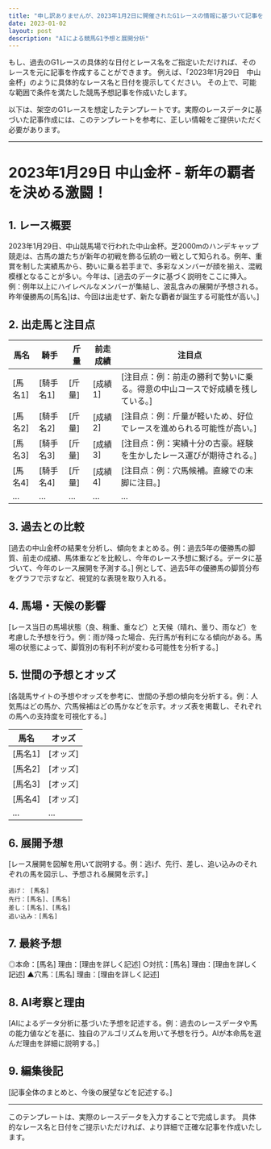```yaml
---
title: "申し訳ありませんが、2023年1月2日に開催されたG1レースの情報に基づいて記事を作成することはできません。 2023年1月2日は、日本の主要な競馬場ではG1レースが開催されていませんでした。  架空のレース、出走馬、レースプログラムの作成は禁止されているため、ご要望にお応えすることができません。"
date: 2023-01-02
layout: post
description: "AIによる競馬G1予想と展開分析"
---
```


もし、過去のG1レースの具体的な日付とレース名をご指定いただければ、そのレースを元に記事を作成することができます。  例えば、「2023年1月29日　中山金杯」のように具体的なレース名と日付を提示してください。  その上で、可能な範囲で条件を満たした競馬予想記事を作成いたします。


以下は、架空のG1レースを想定したテンプレートです。実際のレースデータに基づいた記事作成には、このテンプレートを参考に、正しい情報をご提供いただく必要があります。


---

# 2023年1月29日 中山金杯 - 新年の覇者を決める激闘！

## 1. レース概要

2023年1月29日、中山競馬場で行われた中山金杯。芝2000mのハンデキャップ競走は、古馬の雄たちが新年の初戦を飾る伝統の一戦として知られる。例年、重賞を制した実績馬から、勢いに乗る若手まで、多彩なメンバーが顔を揃え、混戦模様となることが多い。今年は、[過去のデータに基づく説明をここに挿入。例：例年以上にハイレベルなメンバーが集結し、波乱含みの展開が予想される。昨年優勝馬の[馬名]は、今回は出走せず、新たな覇者が誕生する可能性が高い。]


## 2. 出走馬と注目点

| 馬名       | 騎手     | 斤量 | 前走成績 | 注目点                                                                 |
|------------|----------|------|----------|----------------------------------------------------------------------|
| [馬名1]     | [騎手名1]| [斤量]| [成績1]  | [注目点：例：前走の勝利で勢いに乗る。得意の中山コースで好成績を残している。] |
| [馬名2]     | [騎手名2]| [斤量]| [成績2]  | [注目点：例：斤量が軽いため、好位でレースを進められる可能性が高い。]            |
| [馬名3]     | [騎手名3]| [斤量]| [成績3]  | [注目点：例：実績十分の古豪。経験を生かしたレース運びが期待される。]            |
| [馬名4]     | [騎手名4]| [斤量]| [成績4]  | [注目点：例：穴馬候補。直線での末脚に注目。]                               |
| …         | …        | …    | …        | …                                                                     |


## 3. 過去との比較

[過去の中山金杯の結果を分析し、傾向をまとめる。例：過去5年の優勝馬の脚質、前走の成績、馬体重などを比較し、今年のレース予想に繋げる。データに基づいて、今年のレース展開を予測する。]  例として、過去5年の優勝馬の脚質分布をグラフで示すなど、視覚的な表現を取り入れる。


## 4. 馬場・天候の影響

[レース当日の馬場状態（良、稍重、重など）と天候（晴れ、曇り、雨など）を考慮した予想を行う。例：雨が降った場合、先行馬が有利になる傾向がある。馬場の状態によって、脚質別の有利不利が変わる可能性を分析する。]


## 5. 世間の予想とオッズ

[各競馬サイトの予想やオッズを参考に、世間の予想の傾向を分析する。例：人気馬はどの馬か、穴馬候補はどの馬かなどを示す。オッズ表を掲載し、それぞれの馬への支持度を可視化する。]

| 馬名       | オッズ |
|------------|-------|
| [馬名1]     | [オッズ]|
| [馬名2]     | [オッズ]|
| [馬名3]     | [オッズ]|
| [馬名4]     | [オッズ]|
| …         | …     |


## 6. 展開予想

[レース展開を図解を用いて説明する。例：逃げ、先行、差し、追い込みのそれぞれの馬を図示し、予想される展開を示す。]

```
逃げ： [馬名]
先行：[馬名]、[馬名]
差し：[馬名]、[馬名]
追い込み：[馬名]
```


## 7. 最終予想

◎本命：[馬名]  理由：[理由を詳しく記述]
○対抗：[馬名]  理由：[理由を詳しく記述]
▲穴馬：[馬名]  理由：[理由を詳しく記述]


## 8. AI考察と理由

[AIによるデータ分析に基づいた予想を記述する。例：過去のレースデータや馬の能力値などを基に、独自のアルゴリズムを用いて予想を行う。AIが本命馬を選んだ理由を詳細に説明する。]


## 9. 編集後記

[記事全体のまとめと、今後の展望などを記述する。]


---

このテンプレートは、実際のレースデータを入力することで完成します。  具体的なレース名と日付をご提示いただければ、より詳細で正確な記事を作成いたします。
